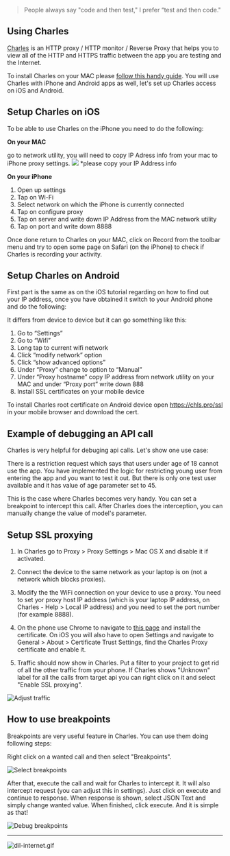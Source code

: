 > People always say "code and then test," I prefer “test and then code."

## Using Charles

[Charles](https://www.charlesproxy.com/) is an HTTP proxy / HTTP monitor / Reverse Proxy that helps you to view all of the HTTP and HTTPS traffic between the app you are testing and the Internet. 

To install Charles on your MAC please [follow this handy guide](https://www.charlesproxy.com/documentation/installation/). You will use Charles with iPhone and Android apps as well, let's set up Charles access on iOS and Android.

## Setup Charles on iOS

To be able to use Charles on the iPhone you need to do the following: 

**On your MAC** 

go to network utility, you will need to copy IP Adress info from your mac to iPhone proxy settings. 
![](/qa-handbook-private/img/Charles_network_utility_IP.png)
*please copy your IP Address info 

**On your iPhone** 

1. Open up settings
1. Tap on Wi-Fi
1. Select network on which the iPhone is currently connected 
1. Tap on configure proxy 
1. Tap on server and write down IP Address from the MAC network utility
2. Tap on port and write down 8888

Once done return to Charles on your MAC, click on Record from the toolbar menu and try to open some page on Safari (on the iPhone) to check if Charles is recording your activity. 

## Setup Charles on Android

First part is the same as on the iOS tutorial regarding on how to find out your IP address, once you have obtained it switch to your Android phone and do the following: 

It differs from device to device but it can go something like this: 

1. Go to “Settings”
1. Go to “Wifi”
1. Long tap to current wifi network
1. Click “modify network” option
1. Click “show advanced options”
1. Under “Proxy” change to option to “Manual”
1. Under “Proxy hostname” copy IP address from network utility on your MAC  and under “Proxy port” write down 888
2. Install SSL certificates on your mobile device

To install Charles root certificate on Android device open https://chls.pro/ssl in your mobile browser and download the cert.

## Example of debugging an API call 

Charles is very helpful for debuging api calls. Let's show one use case: 

There is a restriction request which says that users under age of 18 cannot use the app. You have implemented the logic for restricting young user from entering the app and you want to test it out. But there is only one test user available and it has value of age parameter set to 45. 

This is the case where Charles becomes very handy. You can set a breakpoint to intercept this call. After Charles does the interception, you can manually change the value of model's parameter.

## Setup SSL proxying

1. In Charles go to Proxy > Proxy Settings > Mac OS X and disable it if activated.

2. Connect the device to the same network as your laptop is on (not a network which blocks proxies).

3. Modify the the WiFi connection on your device to use a proxy. You need to set yor proxy host IP address (which is your laptop IP address, on Charles - Help > Local IP address) and you need to set the port number (for example 8888).

4. On the phone use Chrome to navigate to [this page](https://chls.pro/ssl) and install the certificate. On iOS you will also have to open Settings and navigate to General > About > Certificate Trust Settings, find the Charles Proxy certificate and enable it.

5. Traffic should now show in Charles. Put a filter to your project to get rid of all the other traffic from your phone. If Charles shows "Unknown" label for all the calls from target api you can right click on it and select "Enable SSL proxying".

![Adjust traffic](/img/charles-focus-and-enable-ssl.png)

## How to use breakpoints

Breakpoints are very useful feature in Charles. You can use them doing following steps:

Right click on a wanted call and then select "Breakpoints".

![Select breakpoints](/img/charles-breakpoints-select.png)

After that, execute the call and wait for Charles to intercept it. It will also intercept request (you can adjust this in settings). Just click on execute and continue to response. When response is shown, select JSON Text and simply change wanted value. When finished, click execute. And it is simple as that!

![Debug breakpoints](/img/charles-breakpoints-debug.png)

---

![dil-internet.gif](/img/dil-internet.gif)

